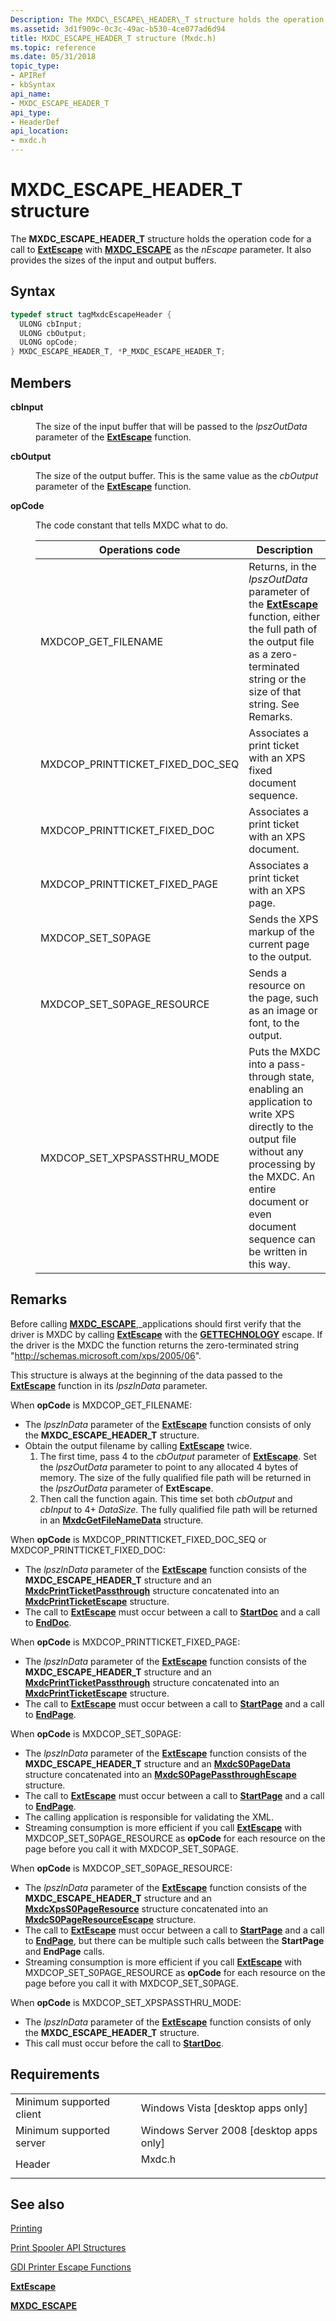 ```yaml
---
Description: The MXDC\_ESCAPE\_HEADER\_T structure holds the operation code for a call to ExtEscape with MXDC\_ESCAPE as the nEscape parameter. It also provides the sizes of the input and output buffers.
ms.assetid: 3d1f909c-0c3c-49ac-b530-4ce077ad6d94
title: MXDC_ESCAPE_HEADER_T structure (Mxdc.h)
ms.topic: reference
ms.date: 05/31/2018
topic_type: 
- APIRef
- kbSyntax
api_name: 
- MXDC_ESCAPE_HEADER_T
api_type: 
- HeaderDef
api_location: 
- mxdc.h
---
```


# MXDC\_ESCAPE\_HEADER\_T structure

The **MXDC\_ESCAPE\_HEADER\_T** structure holds the operation code for a call to [**ExtEscape**](/windows/desktop/api/Wingdi/nf-wingdi-extescape) with [**MXDC\_ESCAPE**](mxdc-escape.md) as the *nEscape* parameter. It also provides the sizes of the input and output buffers.

## Syntax


```C++
typedef struct tagMxdcEscapeHeader {
  ULONG cbInput;
  ULONG cbOutput;
  ULONG opCode;
} MXDC_ESCAPE_HEADER_T, *P_MXDC_ESCAPE_HEADER_T;
```



## Members

<dl> <dt>

**cbInput**
</dt> <dd>

The size of the input buffer that will be passed to the *lpszOutData* parameter of the [**ExtEscape**](/windows/desktop/api/Wingdi/nf-wingdi-extescape) function.

</dd> <dt>

**cbOutput**
</dt> <dd>

The size of the output buffer. This is the same value as the *cbOutput* parameter of the [**ExtEscape**](/windows/desktop/api/Wingdi/nf-wingdi-extescape) function.

</dd> <dt>

**opCode**
</dt> <dd>

The code constant that tells MXDC what to do.



| Operations code                      | Description                                                                                                                                                                                                            |
|--------------------------------------|------------------------------------------------------------------------------------------------------------------------------------------------------------------------------------------------------------------------|
| MXDCOP\_GET\_FILENAME                | Returns, in the *lpszOutData* parameter of the [**ExtEscape**](/windows/desktop/api/Wingdi/nf-wingdi-extescape) function, either the full path of the output file as a zero-terminated string or the size of that string. See Remarks.                   |
| MXDCOP\_PRINTTICKET\_FIXED\_DOC\_SEQ | Associates a print ticket with an XPS fixed document sequence.                                                                                                                                                         |
| MXDCOP\_PRINTTICKET\_FIXED\_DOC      | Associates a print ticket with an XPS document.                                                                                                                                                                        |
| MXDCOP\_PRINTTICKET\_FIXED\_PAGE     | Associates a print ticket with an XPS page.                                                                                                                                                                            |
| MXDCOP\_SET\_S0PAGE                  | Sends the XPS markup of the current page to the output.                                                                                                                                                                |
| MXDCOP\_SET\_S0PAGE\_RESOURCE        | Sends a resource on the page, such as an image or font, to the output.                                                                                                                                                 |
| MXDCOP\_SET\_XPSPASSTHRU\_MODE       | Puts the MXDC into a pass-through state, enabling an application to write XPS directly to the output file without any processing by the MXDC. An entire document or even document sequence can be written in this way. |



 

</dd> </dl>

## Remarks

Before calling [**MXDC\_ESCAPE**](mxdc-escape.md),\_applications should first verify that the driver is MXDC by calling [**ExtEscape**](/windows/desktop/api/Wingdi/nf-wingdi-extescape) with the [**GETTECHNOLOGY**](/previous-versions/windows/desktop/legacy/dd144931(v=vs.85)) escape. If the driver is the MXDC the function returns the zero-terminated string "http://schemas.microsoft.com/xps/2005/06".

This structure is always at the beginning of the data passed to the [**ExtEscape**](/windows/desktop/api/Wingdi/nf-wingdi-extescape) function in its *lpszInData* parameter.

When **opCode** is MXDCOP\_GET\_FILENAME:

-   The *lpszInData* parameter of the [**ExtEscape**](/windows/desktop/api/Wingdi/nf-wingdi-extescape) function consists of only the **MXDC\_ESCAPE\_HEADER\_T** structure.
-   Obtain the output filename by calling [**ExtEscape**](/windows/desktop/api/Wingdi/nf-wingdi-extescape) twice.
    1.  The first time, pass 4 to the *cbOutput* parameter of [**ExtEscape**](/windows/desktop/api/Wingdi/nf-wingdi-extescape). Set the *lpszOutData* parameter to point to any allocated 4 bytes of memory. The size of the fully qualified file path will be returned in the *lpszOutData* parameter of **ExtEscape**.
    2.  Then call the function again. This time set both *cbOutput* and *cbInput* to 4+ *DataSize*. The fully qualified file path will be returned in an [**MxdcGetFileNameData**](mxdcgetfilenamedata.md) structure.

When **opCode** is MXDCOP\_PRINTTICKET\_FIXED\_DOC\_SEQ or MXDCOP\_PRINTTICKET\_FIXED\_DOC:

-   The *lpszInData* parameter of the [**ExtEscape**](/windows/desktop/api/Wingdi/nf-wingdi-extescape) function consists of the **MXDC\_ESCAPE\_HEADER\_T** structure and an [**MxdcPrintTicketPassthrough**](mxdcprintticketpassthrough.md) structure concatenated into an [**MxdcPrintTicketEscape**](mxdcprintticketescape.md) structure.
-   The call to [**ExtEscape**](/windows/desktop/api/Wingdi/nf-wingdi-extescape) must occur between a call to [**StartDoc**](/windows/desktop/api/Wingdi/nf-wingdi-startdoca) and a call to [**EndDoc**](/windows/desktop/api/Wingdi/nf-wingdi-enddoc).

When **opCode** is MXDCOP\_PRINTTICKET\_FIXED\_PAGE:

-   The *lpszInData* parameter of the [**ExtEscape**](/windows/desktop/api/Wingdi/nf-wingdi-extescape) function consists of the **MXDC\_ESCAPE\_HEADER\_T** structure and an [**MxdcPrintTicketPassthrough**](mxdcprintticketpassthrough.md) structure concatenated into an [**MxdcPrintTicketEscape**](mxdcprintticketescape.md) structure.
-   The call to [**ExtEscape**](/windows/desktop/api/Wingdi/nf-wingdi-extescape) must occur between a call to [**StartPage**](/windows/desktop/api/Wingdi/nf-wingdi-startpage) and a call to [**EndPage**](/windows/desktop/api/Wingdi/nf-wingdi-endpage).

When **opCode** is MXDCOP\_SET\_S0PAGE:

-   The *lpszInData* parameter of the [**ExtEscape**](/windows/desktop/api/Wingdi/nf-wingdi-extescape) function consists of the **MXDC\_ESCAPE\_HEADER\_T** structure and an [**MxdcS0PageData**](mxdcs0pagedata.md) structure concatenated into an [**MxdcS0PagePassthroughEscape**](mxdcs0pagepassthroughescape.md) structure.
-   The call to [**ExtEscape**](/windows/desktop/api/Wingdi/nf-wingdi-extescape) must occur between a call to [**StartPage**](/windows/desktop/api/Wingdi/nf-wingdi-startpage) and a call to [**EndPage**](/windows/desktop/api/Wingdi/nf-wingdi-endpage).
-   The calling application is responsible for validating the XML.
-   Streaming consumption is more efficient if you call [**ExtEscape**](/windows/desktop/api/Wingdi/nf-wingdi-extescape) with MXDCOP\_SET\_S0PAGE\_RESOURCE as **opCode** for each resource on the page before you call it with MXDCOP\_SET\_S0PAGE.

When **opCode** is MXDCOP\_SET\_S0PAGE\_RESOURCE:

-   The *lpszInData* parameter of the [**ExtEscape**](/windows/desktop/api/Wingdi/nf-wingdi-extescape) function consists of the **MXDC\_ESCAPE\_HEADER\_T** structure and an [**MxdcXpsS0PageResource**](mxdcxpss0pageresource.md) structure concatenated into an [**MxdcS0PageResourceEscape**](mxdcs0pageresourceescape.md) structure.
-   The call to [**ExtEscape**](/windows/desktop/api/Wingdi/nf-wingdi-extescape) must occur between a call to [**StartPage**](/windows/desktop/api/Wingdi/nf-wingdi-startpage) and a call to [**EndPage**](/windows/desktop/api/Wingdi/nf-wingdi-endpage), but there can be multiple such calls between the **StartPage** and **EndPage** calls.
-   Streaming consumption is more efficient if you call [**ExtEscape**](/windows/desktop/api/Wingdi/nf-wingdi-extescape) with MXDCOP\_SET\_S0PAGE\_RESOURCE as **opCode** for each resource on the page before you call it with MXDCOP\_SET\_S0PAGE.

When **opCode** is MXDCOP\_SET\_XPSPASSTHRU\_MODE:

-   The *lpszInData* parameter of the [**ExtEscape**](/windows/desktop/api/Wingdi/nf-wingdi-extescape) function consists of only the **MXDC\_ESCAPE\_HEADER\_T** structure.
-   This call must occur before the call to [**StartDoc**](/windows/desktop/api/Wingdi/nf-wingdi-startdoca).

## Requirements



|                                     |                                                                                   |
|-------------------------------------|-----------------------------------------------------------------------------------|
| Minimum supported client<br/> | Windows Vista \[desktop apps only\]<br/>                                    |
| Minimum supported server<br/> | Windows Server 2008 \[desktop apps only\]<br/>                              |
| Header<br/>                   | <dl> <dt>Mxdc.h</dt> </dl> |



## See also

<dl> <dt>

[Printing](printdocs-printing.md)
</dt> <dt>

[Print Spooler API Structures](printing-and-print-spooler-structures.md)
</dt> <dt>

[GDI Printer Escape Functions](/previous-versions/windows/desktop/legacy/dd162843(v=vs.85))
</dt> <dt>

[**ExtEscape**](/windows/desktop/api/Wingdi/nf-wingdi-extescape)
</dt> <dt>

[**MXDC\_ESCAPE**](mxdc-escape.md)
</dt> </dl>

 

